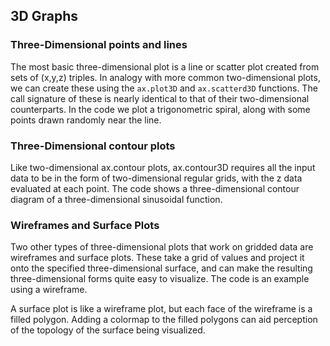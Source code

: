 ## 3D Graphs

### Three-Dimensional points and lines

The most basic three-dimensional plot is a line or scatter plot created from sets of (x,y,z) triples. In analogy with more common two-dimensional plots, we can create these using the `ax.plot3D` and `ax.scatterd3D` functions. The call signature of these is nearly identical to that of their two-dimensional counterparts. In the code we plot a trigonometric spiral, along with some points drawn randomly near the line.

### Three-Dimensional contour plots

Like two-dimensional ax.contour plots, ax.contour3D requires all the input data to be in the form of two-dimensional regular grids, with the z data evaluated at each point. The code shows a three-dimensional contour diagram of a three-dimensional sinusoidal function.

### Wireframes and Surface Plots

Two other types of three-dimensional plots that work on gridded data are wireframes and surface plots. These take a grid of values and project it onto the specified three-dimensional surface, and can make the resulting three-dimensional forms quite easy to visualize. The code is an example using a wireframe.

A surface plot is like a wireframe plot, but each face of the wireframe is a filled polygon. Adding a colormap to the filled polygons can aid perception of the topology of the surface being visualized.